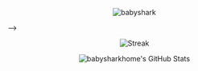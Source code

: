 <p align="center">
  <img src="https://readme-typing-svg.herokuapp.com?font=Pacifico&size=45&duration=3000&color=00BFFF&center=true&vCenter=true&lines=babyshark" alt="babyshark"/>
</p>
  -->
<p align="center">
  <img src="https://github-readme-streak-stats.herokuapp.com/?user=babysharkhome&theme=radical" alt="Streak"/>
</p>

<p align="center">
  <img src="https://github-readme-stats.vercel.app/api?username=babysharkhome&show_icons=true&theme=radical" alt="babysharkhome's GitHub Stats"/>
</p>


